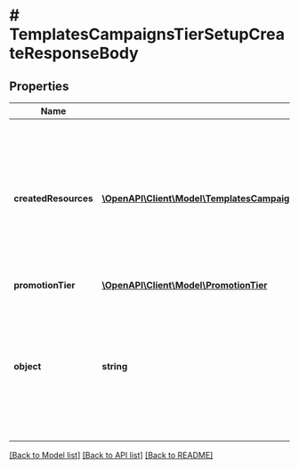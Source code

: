# # TemplatesCampaignsTierSetupCreateResponseBody

## Properties

Name | Type | Description | Notes
------------ | ------------- | ------------- | -------------
**createdResources** | [**\OpenAPI\Client\Model\TemplatesCampaignsTierSetupCreateResponseBodyCreatedResourcesItem[]**](TemplatesCampaignsTierSetupCreateResponseBodyCreatedResourcesItem.md) | Contains a list of resources that have been added to the project when the promotion tier has been created out of the template. | [optional]
**promotionTier** | [**\OpenAPI\Client\Model\PromotionTier**](PromotionTier.md) |  | [optional]
**object** | **string** | The type of the object represented by JSON. This object stores information about the campaign created out of the campaign template. | [optional] [default to 'promotion_tier_setup']

[[Back to Model list]](../../README.md#models) [[Back to API list]](../../README.md#endpoints) [[Back to README]](../../README.md)
